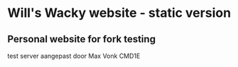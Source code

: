 # Will's Wacky website - static version
## Personal website for fork testing

test server aangepast door Max Vonk CMD1E
